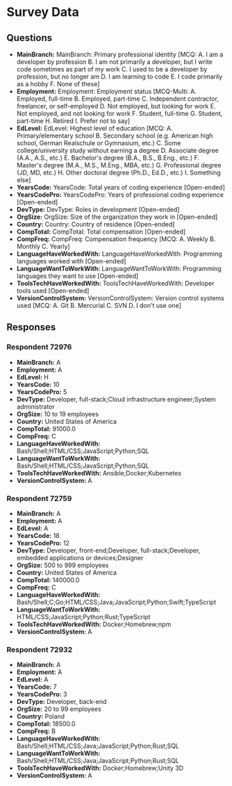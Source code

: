 # Survey Data

## Questions

- **MainBranch:** MainBranch: Primary professional identity [MCQ: A. I am a developer by profession B. I am not primarily a developer, but I write code sometimes as part of my work C. I used to be a developer by profession, but no longer am D. I am learning to code E. I code primarily as a hobby F. None of these]
- **Employment:** Employment: Employment status [MCQ-Multi: A. Employed, full-time B. Employed, part-time C. Independent contractor, freelancer, or self-employed D. Not employed, but looking for work E. Not employed, and not looking for work F. Student, full-time G. Student, part-time H. Retired I. Prefer not to say]
- **EdLevel:** EdLevel: Highest level of education [MCQ: A. Primary/elementary school B. Secondary school (e.g. American high school, German Realschule or Gymnasium, etc.) C. Some college/university study without earning a degree D. Associate degree (A.A., A.S., etc.) E. Bachelor's degree (B.A., B.S., B.Eng., etc.) F. Master's degree (M.A., M.S., M.Eng., MBA, etc.) G. Professional degree (JD, MD, etc.) H. Other doctoral degree (Ph.D., Ed.D., etc.) I. Something else]
- **YearsCode:** YearsCode: Total years of coding experience [Open-ended]
- **YearsCodePro:** YearsCodePro: Years of professional coding experience [Open-ended]
- **DevType:** DevType: Roles in development [Open-ended]
- **OrgSize:** OrgSize: Size of the organization they work in [Open-ended]
- **Country:** Country: Country of residence [Open-ended]
- **CompTotal:** CompTotal: Total compensation [Open-ended]
- **CompFreq:** CompFreq: Compensation frequency [MCQ: A. Weekly B. Monthly C. Yearly]
- **LanguageHaveWorkedWith:** LanguageHaveWorkedWith: Programming languages worked with [Open-ended]
- **LanguageWantToWorkWith:** LanguageWantToWorkWith: Programming languages they want to use [Open-ended]
- **ToolsTechHaveWorkedWith:** ToolsTechHaveWorkedWith: Developer tools used [Open-ended]
- **VersionControlSystem:** VersionControlSystem: Version control systems used [MCQ: A. Git B. Mercurial C. SVN D. I don't use one]

## Responses

### Respondent 72976

- **MainBranch:** A
- **Employment:** A
- **EdLevel:** H
- **YearsCode:** 10
- **YearsCodePro:** 5
- **DevType:** Developer, full-stack;Cloud infrastructure engineer;System administrator
- **OrgSize:** 10 to 19 employees
- **Country:** United States of America
- **CompTotal:** 91000.0
- **CompFreq:** C
- **LanguageHaveWorkedWith:** Bash/Shell;HTML/CSS;JavaScript;Python;SQL
- **LanguageWantToWorkWith:** Bash/Shell;HTML/CSS;JavaScript;Python;SQL
- **ToolsTechHaveWorkedWith:** Ansible;Docker;Kubernetes
- **VersionControlSystem:** A

### Respondent 72759

- **MainBranch:** A
- **Employment:** A
- **EdLevel:** A
- **YearsCode:** 18
- **YearsCodePro:** 12
- **DevType:** Developer, front-end;Developer, full-stack;Developer, embedded applications or devices;Designer
- **OrgSize:** 500 to 999 employees
- **Country:** United States of America
- **CompTotal:** 140000.0
- **CompFreq:** C
- **LanguageHaveWorkedWith:** Bash/Shell;C;Go;HTML/CSS;Java;JavaScript;Python;Swift;TypeScript
- **LanguageWantToWorkWith:** HTML/CSS;JavaScript;Python;Rust;TypeScript
- **ToolsTechHaveWorkedWith:** Docker;Homebrew;npm
- **VersionControlSystem:** A

### Respondent 72932

- **MainBranch:** A
- **Employment:** A
- **EdLevel:** A
- **YearsCode:** 7
- **YearsCodePro:** 3
- **DevType:** Developer, back-end
- **OrgSize:** 20 to 99 employees
- **Country:** Poland
- **CompTotal:** 18500.0
- **CompFreq:** B
- **LanguageHaveWorkedWith:** Bash/Shell;HTML/CSS;Java;JavaScript;Python;Rust;SQL
- **LanguageWantToWorkWith:** Bash/Shell;HTML/CSS;Java;JavaScript;Python;Rust;SQL
- **ToolsTechHaveWorkedWith:** Docker;Homebrew;Unity 3D
- **VersionControlSystem:** A


